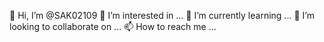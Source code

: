 👋 Hi, I’m @SAK02109
👀 I’m interested in ...
🌱 I’m currently learning ...
💞️ I’m looking to collaborate on ...
📫 How to reach me ...
